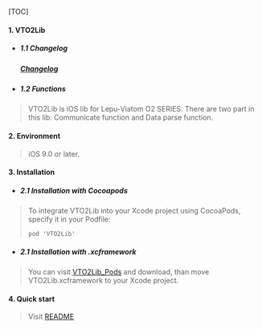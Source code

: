 [TOC]



#### 1. VTO2Lib

* ##### 1.1 Changelog

    ##### [Changelog](https://github.com/viatom-dev/VTO2Lib/blob/master/ChangeLog.md)

* ##### 1.2 Functions

> VTO2Lib is iOS lib for Lepu-Viatom O2 SERIES. There are two part in this lib: Communicate function and Data parse function.


#### 2. Environment

>  iOS 9.0 or later.

#### 3. Installation

* ##### 2.1 Installation with Cocoapods
> To integrate VTO2Lib into your Xcode project using CocoaPods, specify it in your Podfile:
>
> ```pod 'VTO2Lib'```
* ##### 2.1 Installation with .xcframework
> You can visit [VTO2Lib_Pods](https://git.lepudev.com/lepusdk/vto2lib) and download, than move VTO2Lib.xcframework to your Xcode project.

#### 4. Quick start
> Visit [README](https://git.lepudev.com/lepusdk/vto2lib/-/blob/master/README.md)
